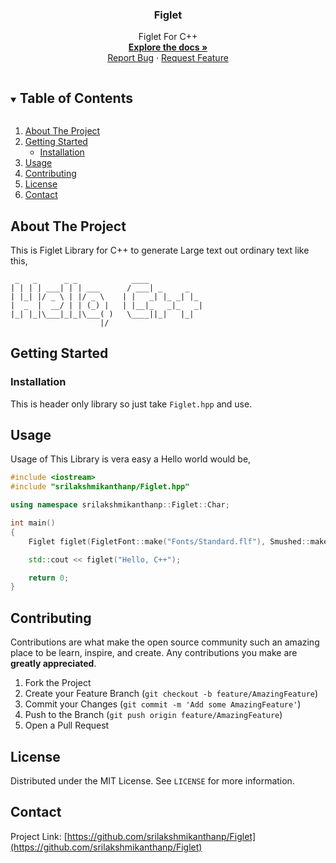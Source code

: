 <!-- PROJECT LOGO -->
 <h3 align="center">Figlet</h3>
 
  <p align="center">
    Figlet For C++
    <br />
    <a href="https://srilakshmikanthanp.github.io/Figlet/docs/html"><strong>Explore the docs »</strong></a>
    <br />
    <a href="https://github.com/srilakshmikanthanp/Figlet/issues">Report Bug</a>
    ·
    <a href="https://github.com/srilakshmikanthanp/Figlet/issues">Request Feature</a>
  </p>

<!-- TABLE OF CONTENTS -->
<details open="open">
  <summary><h2 style="display: inline-block">Table of Contents</h2></summary>
  <ol>
    <li>
      <a href="#about-the-project">About The Project</a>
    </li>
    <li>
      <a href="#getting-started">Getting Started</a>
      <ul>
        <li><a href="#installation">Installation</a></li>
      </ul>
    </li>
    <li><a href="#usage">Usage</a></li>
    <li><a href="#contributing">Contributing</a></li>
    <li><a href="#license">License</a></li>
    <li><a href="#contact">Contact</a></li>
  </ol>
</details>



<!-- ABOUT THE PROJECT -->
## About The Project

This is Figlet Library for C++ to generate Large text out ordinary text like this,

~~~Figlet
 _   _      _ _            ____            
| | | | ___| | | ___      / ___| _     _   
| |_| |/ _ \ | |/ _ \    | |   _| |_ _| |_ 
|  _  |  __/ | | (_) |   | |__|_   _|_   _|
|_| |_|\___|_|_|\___( )   \____||_|   |_|  
                    |/                    
~~~

<!-- GETTING STARTED -->
## Getting Started

### Installation

This is header only library so just take `Figlet.hpp` and use.

<!-- USAGE EXAMPLES -->
## Usage

Usage of This Library is vera easy a Hello world would be,

~~~cpp
#include <iostream>
#include "srilakshmikanthanp/Figlet.hpp"

using namespace srilakshmikanthanp::Figlet::Char;

int main()
{
    Figlet figlet(FigletFont::make("Fonts/Standard.flf"), Smushed::make());

    std::cout << figlet("Hello, C++");

    return 0;
}
~~~

<!-- CONTRIBUTING -->
## Contributing

Contributions are what make the open source community such an amazing place to be learn, inspire, and create. Any contributions you make are **greatly appreciated**.

1. Fork the Project
2. Create your Feature Branch (`git checkout -b feature/AmazingFeature`)
3. Commit your Changes (`git commit -m 'Add some AmazingFeature'`)
4. Push to the Branch (`git push origin feature/AmazingFeature`)
5. Open a Pull Request

<!-- LICENSE -->
## License

Distributed under the MIT License. See `LICENSE` for more information.

<!-- CONTACT -->
## Contact

Project Link: [https://github.com/srilakshmikanthanp/Figlet](https://github.com/srilakshmikanthanp/Figlet)

